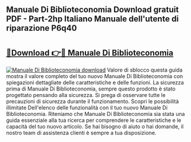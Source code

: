 ## Manuale Di Biblioteconomia Download gratuit PDF - Part-2hp Italiano Manuale dell'utente di riparazione P6q40

# <h2><a href="http://df9uvj9.blite.top/?on=Manuale+Di+Biblioteconomia">🔗Download 👉🔴 Manuale Di Biblioteconomia</a></h2>

[![Manuale Di Biblioteconomia download](https://i.imgur.com/lujVjoI.png)](http://df9uvj9.blite.top/?on=Manuale+Di+Biblioteconomia)
Valore di sblocco questa guida mostra il valore completo del tuo nuovo Manuale Di Biblioteconomia con spiegazioni dettagliate delle caratteristiche e delle funzioni. La sicurezza prima di Manuale Di Biblioteconomia, sempre questo prodotto è stato progettato pensando alla sicurezza. Si prega di osservare tutte le precauzioni di sicurezza durante il funzionamento. Scopri le possibilità illimitate Dell'elenco delle funzionalità con il tuo nuovo Manuale Di Biblioteconomia. Riteniamo che Manuale Di Biblioteconomia sia stata una guida essenziale alla tua ricerca per comprendere le caratteristiche e le capacità del tuo nuovo articolo. Se hai bisogno di aiuto o hai domande, il nostro team di assistenza clienti è sempre a tua disposizione.
